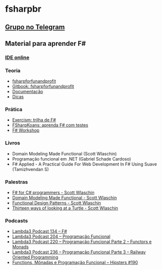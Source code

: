# fsharpbr
## [Grupo no Telegram](https://t.me/fsharpbr)

## Material para aprender F#

### [IDE online](https://sharplab.io/#v2:DYLgZgzgNALiBOBXAdlAJiA1AHwA7wEtkYxkACAIkB4NwEH2Kg==)

### Teoria
- [fsharpforfunandprofit](http://fsharpforfunandprofit.com/)
- [Gitbook: fsharpforfunandprofit](https://swlaschin.gitbooks.io/fsharpforfunandprofit/content/)
- [Documentação](https://docs.microsoft.com/en-us/dotnet/fsharp/)
- [Dicas](https://twitter.com/search?q=%40lucasteles42%20%23fsharp&src=typed_query)

### Prática
- [Exercism: trilha de F#](https://exercism.io/my/tracks/fsharp)
- [FSharpKoans: aprenda F# com testes](https://github.com/ChrisMarinos/FSharpKoans)
- [F# Workshop](https://www.fsharpworkshop.com/)

### Livros
- Domain Modeling Made Functional (Scott Wlaschin)
- Programação funcional em .NET (Gabriel Schade Cardoso)
- F# Applied - A Practical Guide For Web Development In F# Using Suave (Tamizhvendan S)

### Palestras
- [F# for C# programmers - Scott Wlaschin](https://www.youtube.com/watch?v=KPa8Yw_Navk)
- [Domain Modeling Made Functional - Scott Wlaschin](https://www.youtube.com/watch?v=Up7LcbGZFuo)
- [Functional Design Patterns - Scott Wlaschin](https://www.youtube.com/watch?v=srQt1NAHYC0)
- [Thirteen ways of looking at a Turtle - Scott Wlaschin](https://www.youtube.com/watch?v=AG3KuqDbmhM)

### Podcasts
- [Lambda3 Podcast 134 – F#](https://www.lambda3.com.br/2019/03/lambda3-podcast-134-fsharp/)
- [Lambda3 Podcast 204 – Programação Funcional](https://www.lambda3.com.br/2020/07/lambda3-podcast-204-programacao-funcional/)
- [Lambda3 Podcast 220 – Programação Funcional Parte 2 – Functors e Monads](https://www.lambda3.com.br/2020/11/lambda3-podcast-220-functors-e-monads/)
- [Lambda3 Podcast 236 – Programação Funcional Parte 3 – Railway Oriented Programming](https://www.lambda3.com.br/2021/02/lambda3-podcast-236-programacao-funcional-parte-3-railway-oriented-programming/)
- [Functions, Mônadas e Programação Funcional – Hipsters #190](https://hipsters.tech/functions-monadas-e-programacao-funcional-hipsters-190/)
